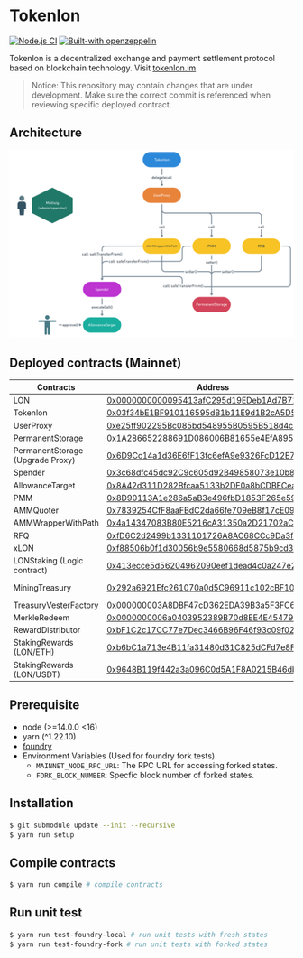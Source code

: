# Tokenlon

[![Node.js CI](https://github.com/consenlabs/tokenlon-contracts/actions/workflows/node.js.yml/badge.svg?branch=master)](https://github.com/consenlabs/tokenlon-contracts/actions/workflows/node.js.yml)
[![Built-with openzeppelin](https://img.shields.io/badge/built%20with-OpenZeppelin-3677FF)](https://docs.openzeppelin.com/)

Tokenlon is a decentralized exchange and payment settlement protocol based on blockchain technology. Visit [tokenlon.im](https://tokenlon.im/)

> Notice: This repository may contain changes that are under development. Make sure the correct commit is referenced when reviewing specific deployed contract.

## Architecture

![image info](./tokenlon_architecture.png)

## Deployed contracts (Mainnet)

| Contracts                        | Address                                                                                                               | Module           |
| -------------------------------- | --------------------------------------------------------------------------------------------------------------------- | ---------------- |
| LON                              | [0x0000000000095413afC295d19EDeb1Ad7B71c952](https://etherscan.io/address/0x0000000000095413afC295d19EDeb1Ad7B71c952) | Token            |
| Tokenlon                         | [0x03f34bE1BF910116595dB1b11E9d1B2cA5D59659](https://etherscan.io/address/0x03f34bE1BF910116595dB1b11E9d1B2cA5D59659) | Tokenlon         |
| UserProxy                        | [0xe25ff902295Bc085bd548955B0595B518d4c46D2](https://etherscan.io/address/0xe25ff902295Bc085bd548955B0595B518d4c46D2) | Tokenlon         |
| PermanentStorage                 | [0x1A286652288691D086006B81655e4EfA895Df84D](https://etherscan.io/address/0x1A286652288691D086006B81655e4EfA895Df84D) | Tokenlon         |
| PermanentStorage (Upgrade Proxy) | [0x6D9Cc14a1d36E6fF13fc6efA9e9326FcD12E7903](https://etherscan.io/address/0x6D9Cc14a1d36E6fF13fc6efA9e9326FcD12E7903) | Tokenlon         |
| Spender                          | [0x3c68dfc45dc92C9c605d92B49858073e10b857A6](https://etherscan.io/address/0x3c68dfc45dc92C9c605d92B49858073e10b857A6) | Tokenlon         |
| AllowanceTarget                  | [0x8A42d311D282Bfcaa5133b2DE0a8bCDBECea3073](https://etherscan.io/address/0x8A42d311D282Bfcaa5133b2DE0a8bCDBECea3073) | Tokenlon         |
| PMM                              | [0x8D90113A1e286a5aB3e496fbD1853F265e5913c6](https://etherscan.io/address/0x8D90113A1e286a5aB3e496fbD1853F265e5913c6) | Tokenlon         |
| AMMQuoter                        | [0x7839254CfF8aaFBdC2da66fe709eB8f17cE09fe5](https://etherscan.io/address/0x7839254CfF8aaFBdC2da66fe709eB8f17cE09fe5) | Tokenlon         |
| AMMWrapperWithPath               | [0x4a14347083B80E5216cA31350a2D21702aC3650d](https://etherscan.io/address/0x4a14347083B80E5216cA31350a2D21702aC3650d) | Tokenlon         |
| RFQ                              | [0xfD6C2d2499b1331101726A8AC68CCc9Da3fAB54F](https://etherscan.io/address/0xfD6C2d2499b1331101726A8AC68CCc9Da3fAB54F) | Tokenlon         |
| xLON                             | [0xf88506b0f1d30056b9e5580668d5875b9cd30f23](https://etherscan.io/address/0xf88506b0f1d30056b9e5580668d5875b9cd30f23) | Staking          |
| LONStaking (Logic contract)      | [0x413ecce5d56204962090eef1dead4c0a247e289b](https://etherscan.io/address/0x413ecce5d56204962090eef1dead4c0a247e289b) | Staking          |
| MiningTreasury                   | [0x292a6921Efc261070a0d5C96911c102cBF1045E4](https://etherscan.io/address/0x292a6921Efc261070a0d5C96911c102cBF1045E4) | Mining Reward    |
| TreasuryVesterFactory            | [0x000000003A8DBF47cD362EDA39B3a5F3FC6E99ce](https://etherscan.io/address/0x000000003A8DBF47cD362EDA39B3a5F3FC6E99ce) | Vesting          |
| MerkleRedeem                     | [0x0000000006a0403952389B70d8EE4E45479023db](https://etherscan.io/address/0x0000000006a0403952389B70d8EE4E45479023db) | Reward           |
| RewardDistributor                | [0xbF1C2c17CC77e7Dec3466B96F46f93c09f02aB07](https://etherscan.io/address/0xbF1C2c17CC77e7Dec3466B96F46f93c09f02aB07) | Buyback          |
| StakingRewards (LON/ETH)         | [0xb6bC1a713e4B11fa31480d31C825dCFd7e8FaBFD](https://etherscan.io/address/0xb6bC1a713e4B11fa31480d31C825dCFd7e8FaBFD) | Liquidity mining |
| StakingRewards (LON/USDT)        | [0x9648B119f442a3a096C0d5A1F8A0215B46dbb547](https://etherscan.io/address/0x9648B119f442a3a096C0d5A1F8A0215B46dbb547) | Liquidity mining |

## Prerequisite

-   node (>=14.0.0 <16)
-   yarn (^1.22.10)
-   [foundry](https://github.com/foundry-rs/foundry)
-   Environment Variables (Used for foundry fork tests)
    -   `MAINNET_NODE_RPC_URL`: The RPC URL for accessing forked states.
    -   `FORK_BLOCK_NUMBER`: Specfic block number of forked states.

## Installation

```bash
$ git submodule update --init --recursive
$ yarn run setup
```

## Compile contracts

```bash
$ yarn run compile # compile contracts
```

## Run unit test

```bash
$ yarn run test-foundry-local # run unit tests with fresh states
$ yarn run test-foundry-fork # run unit tests with forked states
```
